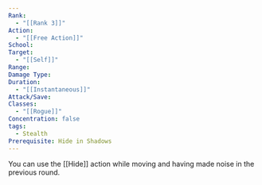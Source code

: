 ```yaml
---
Rank:
  - "[[Rank 3]]"
Action:
  - "[[Free Action]]"
School: 
Target:
  - "[[Self]]"
Range: 
Damage Type: 
Duration:
  - "[[Instantaneous]]"
Attack/Save: 
Classes:
  - "[[Rogue]]"
Concentration: false
tags:
  - Stealth
Prerequisite: Hide in Shadows
---
```

You can use the [[Hide]] action while moving and having made noise in the previous round.